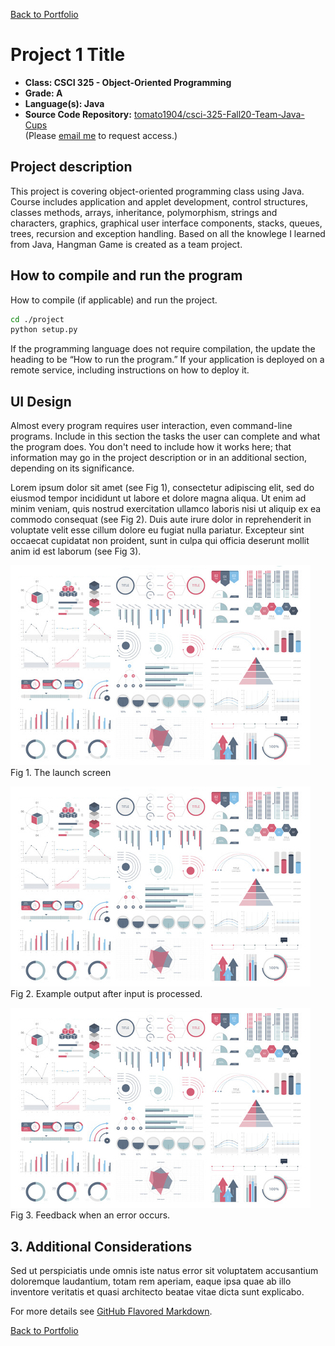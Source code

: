 [Back to Portfolio](./)

Project 1 Title
===============

-   **Class: CSCI 325 - Object-Oriented Programming** 
-   **Grade: A** 
-   **Language(s): Java** 
-   **Source Code Repository:** [tomato1904/csci-325-Fall20-Team-Java-Cups](https://guides.github.com/tomato1904/csci-325-Fall20-Team-Java-Cups)  
    (Please [email me](mailto:jmin@csustudent.net?subject=GitHub%20Access) to request access.)

## Project description

This project is covering object-oriented programming class using Java. Course includes application and applet development, control structures, classes methods, arrays, inheritance, polymorphism, strings and characters, graphics, graphical user interface components, stacks, queues, trees, recursion and exception handling. Based on all the knowlege I learned from Java, Hangman Game is created as a team project.

## How to compile and run the program

How to compile (if applicable) and run the project.

```bash
cd ./project
python setup.py
```

If the programming language does not require compilation, the update the heading to be “How to run the program.” If your application is deployed on a remote service, including instructions on how to deploy it.

## UI Design

Almost every program requires user interaction, even command-line programs. Include in this section the tasks the user can complete and what the program does. You don't need to include how it works here; that information may go in the project description or in an additional section, depending on its significance.

Lorem ipsum dolor sit amet (see Fig 1), consectetur adipiscing elit, sed do eiusmod tempor incididunt ut labore et dolore magna aliqua. Ut enim ad minim veniam, quis nostrud exercitation ullamco laboris nisi ut aliquip ex ea commodo consequat (see Fig 2). Duis aute irure dolor in reprehenderit in voluptate velit esse cillum dolore eu fugiat nulla pariatur. Excepteur sint occaecat cupidatat non proident, sunt in culpa qui officia deserunt mollit anim id est laborum (see Fig 3).

![screenshot](images/dummy_thumbnail.jpg)  
Fig 1. The launch screen

![screenshot](images/dummy_thumbnail.jpg)  
Fig 2. Example output after input is processed.

![screenshot](images/dummy_thumbnail.jpg)  
Fig 3. Feedback when an error occurs.

## 3. Additional Considerations

Sed ut perspiciatis unde omnis iste natus error sit voluptatem accusantium doloremque laudantium, totam rem aperiam, eaque ipsa quae ab illo inventore veritatis et quasi architecto beatae vitae dicta sunt explicabo. 

For more details see [GitHub Flavored Markdown](https://guides.github.com/features/mastering-markdown/).

[Back to Portfolio](./)
